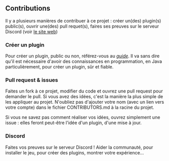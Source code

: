 ## Contributions

Il y a plusieurs manières de contribuer à ce projet : créer un(des) plugin(s) public(s), 
ouvrir une(des) pull requet(s), faires ses preuves sur le serveur Discord 
(voir [le site web](https://martinheywang.github.io/PRODUCTS/#discord))

### Créer un plugin

Pour créer un plugin, public ou non, référez-vous au *[guide](https://github.com/MartinHeywang/PRODUCTS/blob/master/help/plugin.md)*. 
Il va sans dire qu'il est nécessaire d'avoir des connaissances en programmation, en Java particulièrement, pour créer un plugin, sûr et fiable.

### Pull request & issues

Faites un fork à ce projet, modifier du code et ouvrez une pull request pour demander le pull. Si vous avez des idées, c'est la manière la plus simple de les appliquer au projet.
N'oubliez pas d'ajouter votre nom (avec un lien vers votre compte) dans le fichier CONTRIBUTORS.md à la racine du projet.

Si vous ne savez pas comment réaliser vos idées, ouvrez simplement une issue : elles feront peut-être l'idée d'un plugin, d'une mise à jour.


### Discord

Faites vos preuves sur le serveur Discord ! Aider la communauté, pour installer le jeu, pour créer des plugins, montrer votre expérience...
